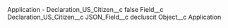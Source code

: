 <?xml version="1.0" encoding="UTF-8"?>
<CustomMetadata xmlns="http://soap.sforce.com/2006/04/metadata" xmlns:xsi="http://www.w3.org/2001/XMLSchema-instance" xmlns:xsd="http://www.w3.org/2001/XMLSchema">
    <label>Application - Declaration_US_Citizen__c</label>
    <protected>false</protected>
    <values>
        <field>Field__c</field>
        <value xsi:type="xsd:string">Declaration_US_Citizen__c</value>
    </values>
    <values>
        <field>JSON_Field__c</field>
        <value xsi:type="xsd:string">decluscit</value>
    </values>
    <values>
        <field>Object__c</field>
        <value xsi:type="xsd:string">Application</value>
    </values>
</CustomMetadata>
